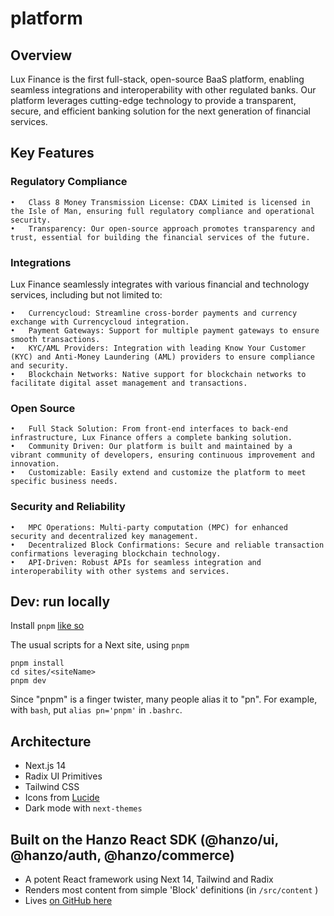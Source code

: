 # platform

## Overview

Lux Finance is the first full-stack, open-source BaaS platform, enabling seamless integrations and interoperability with other regulated banks. Our platform leverages cutting-edge technology to provide a transparent, secure, and efficient banking solution for the next generation of financial services.

## Key Features

### Regulatory Compliance

	•	Class 8 Money Transmission License: CDAX Limited is licensed in the Isle of Man, ensuring full regulatory compliance and operational security.
	•	Transparency: Our open-source approach promotes transparency and trust, essential for building the financial services of the future.

### Integrations

Lux Finance seamlessly integrates with various financial and technology services, including but not limited to:

	•	Currencycloud: Streamline cross-border payments and currency exchange with Currencycloud integration.
	•	Payment Gateways: Support for multiple payment gateways to ensure smooth transactions.
	•	KYC/AML Providers: Integration with leading Know Your Customer (KYC) and Anti-Money Laundering (AML) providers to ensure compliance and security.
	•	Blockchain Networks: Native support for blockchain networks to facilitate digital asset management and transactions.

### Open Source

	•	Full Stack Solution: From front-end interfaces to back-end infrastructure, Lux Finance offers a complete banking solution.
	•	Community Driven: Our platform is built and maintained by a vibrant community of developers, ensuring continuous improvement and innovation.
	•	Customizable: Easily extend and customize the platform to meet specific business needs.

### Security and Reliability

	•	MPC Operations: Multi-party computation (MPC) for enhanced security and decentralized key management.
	•	Decentralized Block Confirmations: Secure and reliable transaction confirmations leveraging blockchain technology.
	•	API-Driven: Robust APIs for seamless integration and interoperability with other systems and services.


## Dev: run locally

Install `pnpm` [like so](https://pnpm.io/installation)

The usual scripts for a Next site, using `pnpm`
```
pnpm install
cd sites/<siteName>
pnpm dev
```

Since "pnpm" is a finger twister, many people alias it to "pn". For example, with `bash`, put `alias pn='pnpm'` in `.bashrc`.

## Architecture

- Next.js 14
- Radix UI Primitives
- Tailwind CSS
- Icons from [Lucide](https://lucide.dev)
- Dark mode with `next-themes`

## Built on the Hanzo React SDK (@hanzo/ui, @hanzo/auth, @hanzo/commerce)

- A potent React framework using Next 14, Tailwind and Radix
- Renders most content from simple 'Block' definitions (in `/src/content` )
- Lives [on GitHub here](https://github.com/hanzoai/react-sdk)
